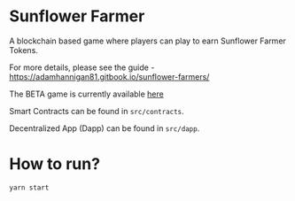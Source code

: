 # Sunflower Farmer

A blockchain based game where players can play to earn Sunflower Farmer Tokens.

For more details, please see the guide - https://adamhannigan81.gitbook.io/sunflower-farmers/

The BETA game is currently available [here](http://sunflower-coin-demo.s3-website-ap-southeast-2.amazonaws.com/)

Smart Contracts can be found in `src/contracts`.

Decentralized App (Dapp) can be found in `src/dapp`.

# How to run?

`yarn start`
